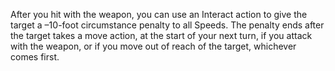 After you hit with the weapon, you can use an Interact action to give the target a –10-foot circumstance penalty to all Speeds. The penalty ends after the target takes a move action, at the start of your next turn, if you attack with the weapon, or if you move out of reach of the target, whichever comes first.